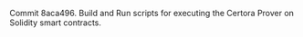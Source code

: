Commit 8aca496.                    Build and Run scripts for executing the Certora Prover on Solidity smart contracts.